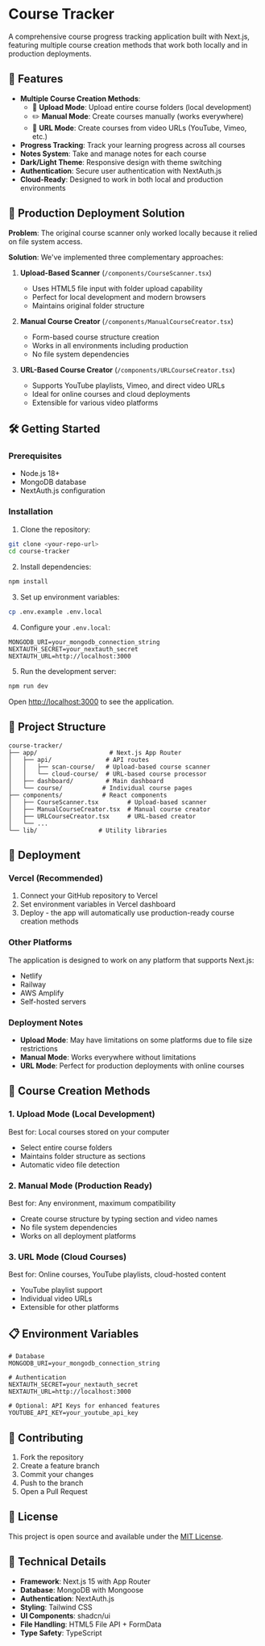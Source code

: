 # Course Tracker

A comprehensive course progress tracking application built with Next.js, featuring multiple course creation methods that work both locally and in production deployments.

## 🚀 Features

- **Multiple Course Creation Methods**:
  - 📁 **Upload Mode**: Upload entire course folders (local development)
  - ✏️ **Manual Mode**: Create courses manually (works everywhere)
  - 🔗 **URL Mode**: Create courses from video URLs (YouTube, Vimeo, etc.)
- **Progress Tracking**: Track your learning progress across all courses
- **Notes System**: Take and manage notes for each course
- **Dark/Light Theme**: Responsive design with theme switching
- **Authentication**: Secure user authentication with NextAuth.js
- **Cloud-Ready**: Designed to work in both local and production environments

## 🔧 Production Deployment Solution

**Problem**: The original course scanner only worked locally because it relied on file system access.

**Solution**: We've implemented three complementary approaches:

1. **Upload-Based Scanner** (`/components/CourseScanner.tsx`)
   - Uses HTML5 file input with folder upload capability
   - Perfect for local development and modern browsers
   - Maintains original folder structure

2. **Manual Course Creator** (`/components/ManualCourseCreator.tsx`)
   - Form-based course structure creation
   - Works in all environments including production
   - No file system dependencies

3. **URL-Based Course Creator** (`/components/URLCourseCreator.tsx`)
   - Supports YouTube playlists, Vimeo, and direct video URLs
   - Ideal for online courses and cloud deployments
   - Extensible for various video platforms

## 🛠️ Getting Started

### Prerequisites
- Node.js 18+ 
- MongoDB database
- NextAuth.js configuration

### Installation

1. Clone the repository:
```bash
git clone <your-repo-url>
cd course-tracker
```

2. Install dependencies:
```bash
npm install
```

3. Set up environment variables:
```bash
cp .env.example .env.local
```

4. Configure your `.env.local`:
```env
MONGODB_URI=your_mongodb_connection_string
NEXTAUTH_SECRET=your_nextauth_secret
NEXTAUTH_URL=http://localhost:3000
```

5. Run the development server:
```bash
npm run dev
```

Open [http://localhost:3000](http://localhost:3000) to see the application.

## 📂 Project Structure

```
course-tracker/
├── app/                    # Next.js App Router
│   ├── api/               # API routes
│   │   ├── scan-course/   # Upload-based course scanner
│   │   └── cloud-course/  # URL-based course processor
│   ├── dashboard/         # Main dashboard
│   └── course/           # Individual course pages
├── components/           # React components
│   ├── CourseScanner.tsx        # Upload-based scanner
│   ├── ManualCourseCreator.tsx  # Manual course creator
│   ├── URLCourseCreator.tsx     # URL-based creator
│   └── ...
└── lib/                 # Utility libraries
```

## 🚀 Deployment

### Vercel (Recommended)
1. Connect your GitHub repository to Vercel
2. Set environment variables in Vercel dashboard
3. Deploy - the app will automatically use production-ready course creation methods

### Other Platforms
The application is designed to work on any platform that supports Next.js:
- Netlify
- Railway
- AWS Amplify
- Self-hosted servers

### Deployment Notes
- **Upload Mode**: May have limitations on some platforms due to file size restrictions
- **Manual Mode**: Works everywhere without limitations
- **URL Mode**: Perfect for production deployments with online courses

## 🔗 Course Creation Methods

### 1. Upload Mode (Local Development)
Best for: Local courses stored on your computer
- Select entire course folders
- Maintains folder structure as sections
- Automatic video file detection

### 2. Manual Mode (Production Ready)
Best for: Any environment, maximum compatibility
- Create course structure by typing section and video names
- No file system dependencies
- Works on all deployment platforms

### 3. URL Mode (Cloud Courses)
Best for: Online courses, YouTube playlists, cloud-hosted content
- YouTube playlist support
- Individual video URLs
- Extensible for other platforms

## 📋 Environment Variables

```env
# Database
MONGODB_URI=your_mongodb_connection_string

# Authentication
NEXTAUTH_SECRET=your_nextauth_secret
NEXTAUTH_URL=http://localhost:3000

# Optional: API Keys for enhanced features
YOUTUBE_API_KEY=your_youtube_api_key
```

## 🤝 Contributing

1. Fork the repository
2. Create a feature branch
3. Commit your changes
4. Push to the branch
5. Open a Pull Request

## 📄 License

This project is open source and available under the [MIT License](LICENSE).

## 🔧 Technical Details

- **Framework**: Next.js 15 with App Router
- **Database**: MongoDB with Mongoose
- **Authentication**: NextAuth.js
- **Styling**: Tailwind CSS
- **UI Components**: shadcn/ui
- **File Handling**: HTML5 File API + FormData
- **Type Safety**: TypeScript

